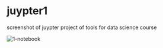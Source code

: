 # juypter1
screenshot of juypter project of tools for data science course

![1-notebook](https://github.com/user-attachments/assets/701d53be-b54b-4589-b792-24c8b4f90131)
